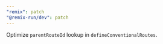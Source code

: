 ```yaml
---
"remix": patch
"@remix-run/dev": patch
---
```


Optimize `parentRouteId` lookup in `defineConventionalRoutes`.
